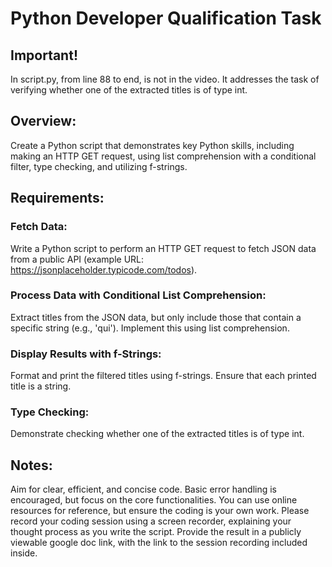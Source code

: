 # Python Developer Qualification Task

## Important! 
In script.py, from line 88 to end, is not in the video.
It addresses the task of verifying whether one of the extracted titles is of type int.

## Overview:
Create a Python script that demonstrates key Python skills, including making an HTTP GET request, using list comprehension with a conditional filter, type checking, and utilizing f-strings.

## Requirements:
### Fetch Data: 
Write a Python script to perform an HTTP GET request to fetch JSON data from a public API (example URL: https://jsonplaceholder.typicode.com/todos).

### Process Data with Conditional List Comprehension:
Extract titles from the JSON data, but only include those that contain a specific string (e.g., 'qui').
Implement this using list comprehension.

### Display Results with f-Strings:
Format and print the filtered titles using f-strings.
Ensure that each printed title is a string.

### Type Checking:
Demonstrate checking whether one of the extracted titles is of type int.

## Notes:
Aim for clear, efficient, and concise code.
Basic error handling is encouraged, but focus on the core functionalities.
You can use online resources for reference, but ensure the coding is your own work.
Please record your coding session using a screen recorder, explaining your thought process as you write the script.
Provide the result in a publicly viewable google doc link, with the link to the session recording included inside.

